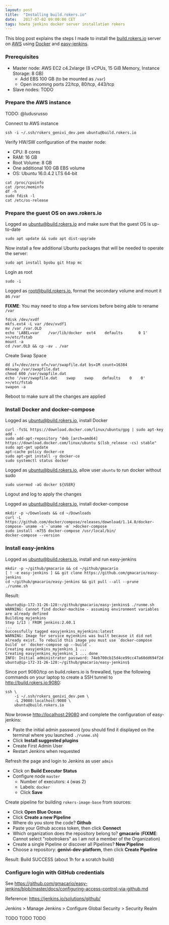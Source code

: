 ```yaml
---
layout: post
title:  "Installing build.rokers.io"
date:   2017-07-02 09:00:00 CET
tags: howto jenkins docker server installation rokers 
---
```


This blog post explains the steps I made to install the [build.rokers.io](https://build.rokers.io/) server on [AWS](https://aws.amazon.com/) using [Docker](https://www.docker.com/) and [easy-jenkins](https://github.com/gmacario/easy-jenkins).

### Prerequisites

* Master node: AWS EC2 c4.2xlarge (8 vCPUs, 15 GiB Memory, Instance Storage: 8 GB)
  - Add EBS 100 GB (to be mounted as `/var`)
  - Open incoming ports 22/tcp, 80/tcp, 443/tcp
* Slave nodes: TODO

### Prepare the AWS instance

<!-- 2017-06-30 18:00 CEST -->

TODO: @ludusrusso

Connect to AWS instance

```
ssh -i ~/.ssh/rokers_genivi_dev.pem ubuntu@build.rokers.io
```

Verify HW/SW configuration of the master node:

* CPU: 8 cores
* RAM: 16 GB 
* Root Volume: 8 GB
* One additional 100 GB EBS volume
* OS: Ubuntu 16.0.4.2 LTS 64-bit

```
cat /proc/cpuinfo
cat /proc/meminfo
df -h
sudo fdisk -l
cat /etc/os-release
```

### Prepare the guest OS on aws.rokers.io

Logged as ubuntu@build.rokers.io and make sure that the guest OS is up-to-date

```
sudo apt update && sudo apt dist-upgrade
```

Now install a few additional Ubuntu packages that will be needed to operate the server:

```
sudo apt install byobu git htop mc 
```

Login as root

```
sudo -i
```

Logged as root@build.rokers.io, format the secondary volume and mount it as `/var`

**FIXME**: You may need to stop a few services before being able to rename `/var`

```
fdisk /dev/xvdf
mkfs.ext4 -L var /dev/xvdf1
mv /var /var.OLD
echo 'LABEL=var    /var/lib/docker  ext4    defaults       0 1' >>/etc/fstab
mount -a
cd /var.OLD && cp -av . /var
```

Create Swap Space

```
dd if=/dev/zero of=/var/swapfile.dat bs=1M count=16384
mkswap /var/swapfile.dat
chmod 600 /var/swapfile.dat
echo '/var/swapfile.dat    swap    swap    defaults    0    0' >>/etc/fstab
swapon -a
```

Reboot to make sure all the changes are applied

### Install Docker and docker-compose

Logged as ubuntu@build.rokers.io, install Docker

```
curl -fsSL https://download.docker.com/linux/ubuntu/gpg | sudo apt-key add -
sudo add-apt-repository "deb [arch=amd64] https://download.docker.com/linux/ubuntu $(lsb_release -cs) stable"
sudo apt-get update
apt-cache policy docker-ce
sudo apt-get install -y docker-ce
sudo systemctl status docker
```

Logged as ubuntu@build.rokers.io, allow user `ubuntu` to run docker without sudo

```
sudo usermod -aG docker ${USER}
```

Logout and log to apply the changes

Logged as ubuntu@build.rokers.io, install docker-compose

```
mkdir -p ~/Downloads && cd ~/Downloads
curl -L https://github.com/docker/compose/releases/download/1.14.0/docker-compose-`uname -s`-`uname -m` >docker-compose
sudo install -m755 docker-compose /usr/local/bin/
docker-compose --version
```

### Install easy-jenkins

Logged as ubuntu@build.rokers.io, install and run easy-jenkins

```
mkdir -p ~/github/gmacario && cd ~/github/gmacario
[ ! -e easy-jenkins ] && git clone https://github.com/gmacario/easy-jenkins
cd ~/github/gmacario/easy-jenkins && git pull --all --prune
./runme.sh
```

Result:

```
ubuntu@ip-172-31-26-128:~/github/gmacario/easy-jenkins$ ./runme.sh
WARNING: Cannot find docker-machine - assuming environment variables are already defined
Building myjenkins
Step 1/13 : FROM jenkins:2.60.1
...
Successfully tagged easyjenkins_myjenkins:latest
WARNING: Image for service myjenkins was built because it did not already exist. To rebuild this image you must use `docker-compose build` or `docker-compose up --build`.
Creating easyjenkins_myjenkins_1 ...
Creating easyjenkins_myjenkins_1 ... done
INFO: Initial administrator password: 74eb700cb15d4ce99cc47a60dd694f2d
ubuntu@ip-172-31-26-128:~/github/gmacario/easy-jenkins$
```

Since port 9080/tcp on build.rokers.io is firewalled, type the following commands on your laptop to create a SSH tunnel to <http://build.rokers.io:9080>:

```shell
ssh \
    -i ~/.ssh/rokers_genivi_dev.pem \
    -L 29080:localhost:9080 \
    ubuntu@build.rokers.io
```

Now browse <http://localhost:29080> and complete the configuration of easy-jenkins:

* Paste the initial admin password (you should find it displayed on the terminal where you launched `./runme.sh`)
* Click **Install suggested plugins**
* Create First Admin User
* Restart Jenkins when requested

Refresh the page and login to Jenkins as user `admin`

* Click on **Build Executor Status**
* Configure node `master`
  - Number of executors: `4` (was 2)
  - Labels: `docker`
  - Click **Save**

<!-- 2017-07-01 22:48 CEST -->

Create pipeline for building `rokers-image-base` from sources:

* Click **Open Blue Ocean**
* Click **Create a new Pipeline**
* Where do you store the code? **Github**
* Paste your Github access token, then click **Connect**
* Which organization does the repository belong to? **gmacario** (**FIXME**: Cannot select "robotrokers" as I am not a member of the Organization)
* Create a single Pipeline or discover all Pipelines? **New Pipeline**
* Choose a repository: **genivi-dev-platform**, then click **Create Pipeline**

Result: Build SUCCESS (about 1h for a scratch build)

### Configure login with GitHub credentials

<!-- 2017-06-02 00:05 CEST -->

See <https://github.com/gmacario/easy-jenkins/blob/master/docs/configuring-access-control-via-github.md>

Reference: <https://jenkins.io/solutions/github/>

Jenkins > Manage Jenkins > Configure Global Security > Security Realm

TODO TODO TODO

<!-- EOF -->
